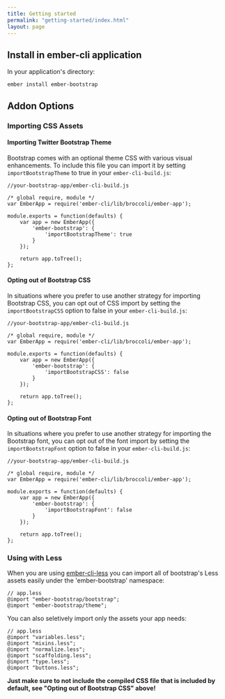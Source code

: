 ```yaml
---
title: Getting started
permalink: "getting-started/index.html"
layout: page
---
```



## Install in ember-cli application

In your application's directory:

    ember install ember-bootstrap

## Addon Options

### Importing CSS Assets

#### Importing Twitter Bootstrap Theme
Bootstrap comes with an optional theme CSS with various visual enhancements. To include this file you can import it by setting `importBootstrapTheme` to true in your `ember-cli-build.js`:

    //your-bootstrap-app/ember-cli-build.js

    /* global require, module */
    var EmberApp = require('ember-cli/lib/broccoli/ember-app');

    module.exports = function(defaults) {
        var app = new EmberApp({
            'ember-bootstrap': {
                'importBootstrapTheme': true
            }
        });

        return app.toTree();
    };


#### Opting out of Bootstrap CSS
In situations where you prefer to use another strategy for importing Bootstrap CSS,
you can opt out of CSS import by setting the `importBootstrapCSS` option to false in your `ember-cli-build.js`:

    //your-bootstrap-app/ember-cli-build.js

    /* global require, module */
    var EmberApp = require('ember-cli/lib/broccoli/ember-app');

    module.exports = function(defaults) {
        var app = new EmberApp({
            'ember-bootstrap': {
                'importBootstrapCSS': false
            }
        });

        return app.toTree();
    };


#### Opting out of Bootstrap Font
In situations where you prefer to use another strategy for importing the Bootstrap font,
you can opt out of the font import by setting the `importBootstrapFont` option to false in your `ember-cli-build.js`:

    //your-bootstrap-app/ember-cli-build.js

    /* global require, module */
    var EmberApp = require('ember-cli/lib/broccoli/ember-app');

    module.exports = function(defaults) {
        var app = new EmberApp({
            'ember-bootstrap': {
                'importBootstrapFont': false
            }
        });

        return app.toTree();
    };

### Using with Less

When you are using [ember-cli-less](https://github.com/gdub22/ember-cli-less) you can import all of bootstrap's 
Less assets easily under the 'ember-bootstrap' namespace: 

```less
// app.less
@import "ember-bootstrap/bootstrap";
@import "ember-bootstrap/theme";
```

You can also seletively import only the assets your app needs:

```less
// app.less
@import "variables.less";
@import "mixins.less";
@import "normalize.less";
@import "scaffolding.less";
@import "type.less";
@import "buttons.less";
```

__Just make sure to not include the compiled CSS file that is included by default, see "Opting out of Bootstrap CSS" above!__
    
